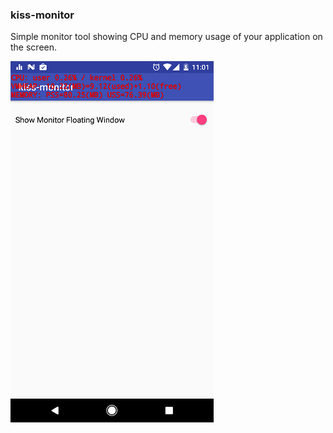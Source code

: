 
### kiss-monitor

Simple monitor tool showing CPU and memory usage of your application on the screen.

![image](images/kiss-monitor.jpg)

